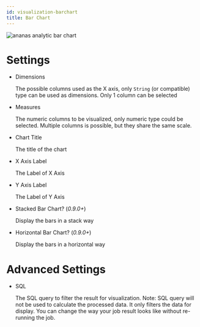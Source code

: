 ```yaml
---
id: visualization-barchart
title: Bar Chart
---
```


![ananas analytic bar chart](assets/visualization.png)


# Settings

- Dimensions

  The possible columns used as the X axis, only `String` (or compatible) type can be used as dimensions. Only 1 column can be selected

- Measures

  The numeric columns to be visualized, only numeric type could be selected. Multiple columns is possible, but they share the same scale.

- Chart Title

  The title of the chart

- X Axis Label

  The Label of X Axis

- Y Axis Label

  The Label of Y Axis

- Stacked Bar Chart? (*0.9.0+*)

	Display the bars in a stack way

- Horizontal Bar Chart? (*0.9.0+*)

	Display the bars in a horizontal way

# Advanced Settings

- SQL

  The SQL query to filter the result for visualization. Note: SQL query will not be used to calculate the processed data. It only filters the data for display. You can change the way your job result looks like without re-running the job.
